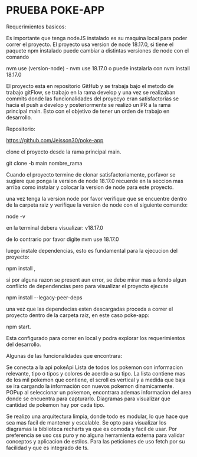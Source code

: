 # PRUEBA POKE-APP

Requerimientos basicos:

Es importante que tenga nodeJS instalado es su maquina local para  poder correr el proyecto. 
El proyecto usa version de node 18.17.0, si tiene el paquete npm instalado puede cambiar a distintas versiones de node con el comando

nvm use (version-node) - nvm use 18.17.0 o puede instalarla con nvm install 18.17.0

El proyecto esta en repositorio GitHub y se trabaja bajo el metodo de trabajo gitFlow, se trabajo en la rama develop y una vez se realizaban commits donde las funcionalidades del proyecyo eran satisfactorias se hacia el push a develop y posteriormente se realizó un PR a la rama principal main. Esto con el objetivo de tener un orden de trabajo en desarrollo.

Repositorio:

https://github.com/Jeisson30/poke-app

clone el proyecto desde la rama principal main.

git clone -b main nombre_rama

Cuando el proyecto termine de clonar satisfactoriamente, porfavor se sugiere que ponga la version de node 18.17.0
recuerde en la seccion mas arriba como instalar y colocar la version de node para este proyecto.

una vez tenga la version node por favor verifique que se encuentre dentro de la carpeta raiz y verifique la version de node con el siguiente comando:

node -v

en la terminal debera visualizar:
v18.17.0

de lo contrario por favor digite 
nvm use 18.17.0

luego instale dependencias, esto es fundamental para la ejecucion del proyecto:

npm install ,

si por alguna razon se present aun error, se debe mirar mas a fondo algun conflicto de dependencias pero para visualizar el proyecto ejecute

npm install --legacy-peer-deps

una vez  que las dependecias esten descargadas proceda a correr el proyecto dentro de la carpeta raiz, en este caso poke-app:

npm start.

Esta configurado para correr en local y podra explorar los requerimientos del desarrollo.

Algunas de las funcionalidades que encontrara:

Se conecta a la api pokeApi
Lista de todos los pokemon con informacion relevante, tipo o tipos y colores de acerdo a su tipo.
La lista contiene mas de los mil pokemon que contiene, el scroll es vertical y a medida que baja se ira cargando la información con nuevos pokemon dinamicamente.
POPup al seleccionar un pokemon, encontrara ademas informacion del area donde se encuentra para capturarlo.
Diagramas para visualizar que cantidad de pokemon hay por cada tipo.

Se realizo una arquitectura limpia, donde todo es modular, lo que hace que sea mas facil de mantener y escalable.
Se opto para visualizar los diagramas la biblioteca recharts ya que es comoda y facil de usar.
Por preferencia se uso css puro y no alguna herramienta externa para validar conceptos y aplicacion de estilos.
Para las peticiones de uso fetch por su facilidad y que es integrado de ts.



